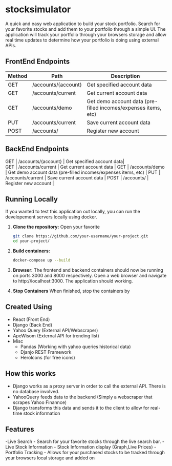 # stocksimulator


A quick and easy web application to build your stock portfolio. Search for your favorite stocks and add them to your portfolio through a simple UI. The application will track your portfolio through your browsers storage and allow real time updates to determine how your portfolio is doing using external APIs.



## FrontEnd Endpoints

Method	| Path	| Description	|
------------- | ------------------------- | ------------- |
GET	| /accounts/{account}	| Get specified account data| 	
GET	| /accounts/current	| Get current account data	|
GET	| /accounts/demo	| Get demo account data (pre-filled incomes/expenses items, etc)	|
PUT	| /accounts/current	| Save current account data	|
POST	| /accounts/	| Register new account	|


## BackEnd Endpoints
GET	| /accounts/{account}	| Get specified account data| 	
GET	| /accounts/current	| Get current account data	|
GET	| /accounts/demo	| Get demo account data (pre-filled incomes/expenses items, etc)	|
PUT	| /accounts/current	| Save current account data	|
POST	| /accounts/	| Register new account	|


## Running Locally

If you wanted to test this application out locally, you can run the developement servers locally using docker.


1. **Clone the repository:**
    Open your favorite 
   ```sh
   git clone https://github.com/your-username/your-project.git
   cd your-project/

2. **Build containers:**

    ```sh
    docker-compose up --build

3. **Browser:**
    The frontend and backend containers should now be running on ports 3000 and 8000 respectively.
     Open a web browser and navigate to http://localhost:3000. The application should working.
4. **Stop Containers**
    When finished, stop the containers by 


## Created Using

- React (Front End)
- Django (Back End) 
- Yahoo Query (External API/Webscraper)
- ApeWisom (External API for trending list)
- Misc
    - Pandas (Working with yahoo queries historical data)
    - Djanjo REST Framework
    - HeroIcons (for free icons)
## How this works
- Django works as a proxy server in order to call the external API. There is no database involved. 
- YahooQuery feeds data to the backend (Simply a webscraper that scrapes Yahoo Finannce)
- Django transforms this data and sends it to the client to allow for real-time stock information
## Features
-Live Search - Search for your favorite stocks through the live search bar.
-Live Stock Information - Stock Information display (Graph,Live Prices)
-Portfolio Tracking - Allows for your purchased stocks to be tracked through your browsers local storage and added on 



